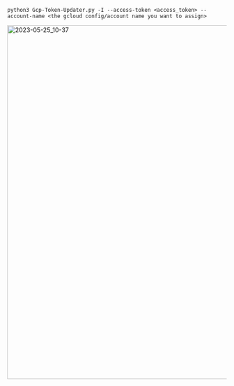 `python3 Gcp-Token-Updater.py -I --access-token <access_token> --account-name <the gcloud config/account name you want to assign>`  

<img width="811" alt="2023-05-25_10-37" src="https://github.com/slashparity/gcp-enumeration/assets/80419690/4667a79d-9afc-49ac-b451-63f653d2cc25">
